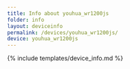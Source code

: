 ```yaml
---
title: Info about youhua_wr1200js
folder: info
layout: deviceinfo
permalink: /devices/youhua_wr1200js/
device: youhua_wr1200js
---
```

{% include templates/device_info.md %}
